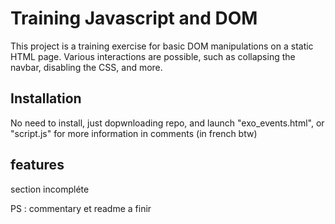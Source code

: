 # Training Javascript and DOM 

This project is a training exercise for basic DOM manipulations on a static HTML page. Various interactions are possible, such as collapsing the navbar, disabling the CSS, and more.

## Installation

No need to install, just dopwnloading repo, and launch "exo_events.html", or "script.js" for more information in comments (in french btw)


## features

section incompléte


PS : commentary et readme a finir
